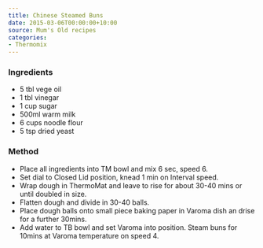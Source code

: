 ```yaml
---
title: Chinese Steamed Buns
date: 2015-03-06T00:00:00+10:00
source: Mum's Old recipes
categories:
- Thermomix
---
```










### Ingredients

* 5 tbl vege oil
* 1 tbl vinegar
* 1 cup sugar
* 500ml warm milk
* 6 cups noodle flour
* 5 tsp dried yeast

### Method

* Place all ingredients into TM bowl and mix 6 sec, speed 6.
*  Set dial to Closed Lid position, knead 1 min on Interval speed.
*  Wrap dough in ThermoMat and leave to rise for about 30-40 mins or until doubled in size.  
* Flatten dough and divide in 30-40 balls.
* Place dough balls onto small piece baking paper in Varoma dish an drise for a further 30mins.
*  Add water to TB bowl and set Varoma into position.  Steam buns for 10mins at Varoma temperature on speed 4.
